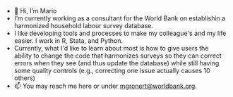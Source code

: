- 👋 Hi, I’m Mario
- I’m currently working as a consultant for the World Bank on establishin a harmonized household labour survey database.
- I like developing tools and processes to make my colleague's and my life easier. I work in R, Stata, and Python.
- Currently, what I'd like to learn about most is how to give users the ability to change the code that harmonizes surveys so they can correct errors when they see (and thus update the database) while still having some quality controls (e.g., correcting one issue actually causes 10 others)
- 📫 You may reach me here or under mgronert@worldbank.org.

<!---
gronert-m/gronert-m is a ✨ special ✨ repository because its `README.md` (this file) appears on your GitHub profile.
You can click the Preview link to take a look at your changes.
--->
